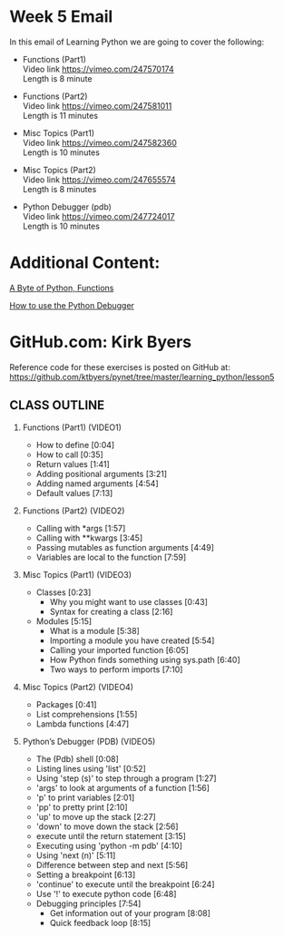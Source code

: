 # Week 5 Email

In this email of Learning Python we are going to cover the following:
- Functions (Part1) <br>
Video link https://vimeo.com/247570174 <br>
Length is 8 minute <br>
     
- Functions (Part2) <br>
Video link https://vimeo.com/247581011 <br>
Length is 11 minutes <br>
     
- Misc Topics (Part1) <br>
Video link https://vimeo.com/247582360 <br>
Length is 10 minutes <br>
     
- Misc Topics (Part2) <br>
Video link https://vimeo.com/247655574 <br>
Length is 8 minutes <br>
     
- Python Debugger (pdb) <br>
Video link https://vimeo.com/247724017 <br>
Length is 10 minutes <br>

# Additional Content:

[A Byte of Python, Functions](https://t.dripemail2.com/c/eyJhY2NvdW50X2lkIjoiNDI1NDQ5NyIsImRlbGl2ZXJ5X2lkIjoiczVtMnN2aGc2MmliZGIwMDRvaDMiLCJ1cmwiOiJodHRwczovL3B5dGhvbi5zd2Fyb29wY2guY29tL2Z1bmN0aW9ucy5odG1sP19fcz1sa3hhMzhobDB2cHN3cXQzOGlkNiJ9)

[How to use the Python Debugger](https://t.dripemail2.com/c/eyJhY2NvdW50X2lkIjoiNDI1NDQ5NyIsImRlbGl2ZXJ5X2lkIjoiczVtMnN2aGc2MmliZGIwMDRvaDMiLCJ1cmwiOiJodHRwczovL3d3dy5kaWdpdGFsb2NlYW4uY29tL2NvbW11bml0eS90dXRvcmlhbHMvaG93LXRvLXVzZS10aGUtcHl0aG9uLWRlYnVnZ2VyP19fcz1sa3hhMzhobDB2cHN3cXQzOGlkNiJ9)


# GitHub.com: Kirk Byers
Reference code for these exercises is posted on GitHub at:
    https://github.com/ktbyers/pynet/tree/master/learning_python/lesson5


## CLASS OUTLINE

1. Functions (Part1) (VIDEO1)
   - How to define   [0:04]
   - How to call   [0:35]
   - Return values   [1:41]
   - Adding positional arguments   [3:21]
   - Adding named arguments   [4:54]
   - Default values   [7:13]

2. Functions (Part2) (VIDEO2)
   - Calling with *args   [1:57]
   - Calling with **kwargs   [3:45]
   - Passing mutables as function arguments   [4:49]
   - Variables are local to the function   [7:59]

3. Misc Topics (Part1) (VIDEO3)
   - Classes   [0:23]
      - Why you might want to use classes   [0:43]
      - Syntax for creating a class   [2:16]
   - Modules   [5:15]
      - What is a module   [5:38]
      - Importing a module you have created   [5:54]
      - Calling your imported function   [6:05]
      - How Python finds something using sys.path   [6:40]
      - Two ways to perform imports   [7:10]

4. Misc Topics (Part2) (VIDEO4)
   - Packages   [0:41]
   - List comprehensions   [1:55]
   - Lambda functions   [4:47]

5. Python’s Debugger (PDB) (VIDEO5)
   - The (Pdb) shell   [0:08]
   - Listing lines using 'list'   [0:52]
   - Using 'step (s)' to step through a program   [1:27]
   - 'args' to look at arguments of a function   [1:56]
   - 'p' to print variables   [2:01]
   - 'pp' to pretty print   [2:10]
   - 'up' to move up the stack   [2:27]
   - 'down' to move down the stack   [2:56]
   - execute until the return statement   [3:15]
   - Executing using 'python -m pdb'   [4:10]
   - Using 'next (n)'   [5:11]
   - Difference between step and next   [5:56]
   - Setting a breakpoint   [6:13]
   - 'continue' to execute until the breakpoint   [6:24]
   - Use '!<command>' to execute python code   [6:48]
   - Debugging principles   [7:54]
      - Get information out of your program   [8:08]
      - Quick feedback loop   [8:15]
